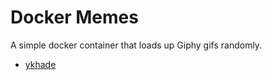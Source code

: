 # Docker Memes

A simple docker container that loads up Giphy gifs randomly.

- [ykhade](https://github.com/ykhade) 
